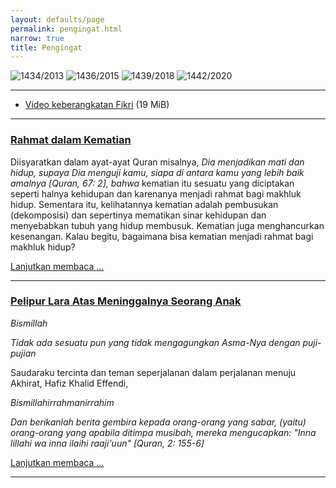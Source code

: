 ```yaml
---
layout: defaults/page
permalink: pengingat.html
narrow: true
title: Pengingat
---
```


![1434/2013]({{site.baseurl}}/2020/11/04/bapa-aki.webp) ![1436/2015]({{site.baseurl}}/2020/11/04/wa-iya.webp) ![1439/2018]({{site.baseurl}}/2020/11/04/ma-nini.webp) ![1442/2020]({{site.baseurl}}/2020/11/04/aa-fikri.webp)

---

- [Video keberangkatan Fikri]({{site.baseurl}}/2020/11/04/keberangkatan.mp4) (19 MiB)

---

### [Rahmat dalam Kematian]({{site.baseurl}}/2020/08/05/rahmat-dalam-kematian.html)

Diisyaratkan dalam ayat-ayat Quran misalnya, *Dia menjadikan mati dan hidup, supaya Dia menguji kamu, siapa di antara kamu yang lebih baik amalnya [Quran, 67: 2], bahwa* kematian itu sesuatu yang diciptakan seperti halnya kehidupan dan karenanya menjadi rahmat bagi makhluk hidup. Sementara itu, kelihatannya kematian adalah pembusukan (dekomposisi) dan sepertinya mematikan sinar kehidupan dan menyebabkan tubuh yang hidup membusuk. Kematian juga menghancurkan kesenangan. Kalau begitu, bagaimana bisa kematian menjadi rahmat bagi makhluk hidup?

[Lanjutkan membaca ...]({{site.baseurl}}/2020/08/05/rahmat-dalam-kematian.html)

---

### [Pelipur Lara Atas Meninggalnya Seorang Anak]({{site.baseurl}}/2020/11/04/pelipur-lara-atas-meninggalnya-seorang-anak.html)

*Bismillah*

*Tidak ada sesuatu pun yang tidak mengagungkan Asma-Nya dengan puji-pujian*

Saudaraku tercinta dan teman seperjalanan dalam perjalanan menuju Akhirat, Hafiz Khalid Effendi,

*Bismillahirrahmanirrahim*

*Dan berikanlah berita gembira kepada orang-orang yang sabar, (yaitu) orang-orang yang apabila ditimpa musibah, mereka mengucapkan: "Inna lillahi wa inna ilaihi raaji'uun" [Quran, 2: 155-6]*

[Lanjutkan membaca ...]({{site.baseurl}}/2020/11/04/pelipur-lara-atas-meninggalnya-seorang-anak.html)

---
